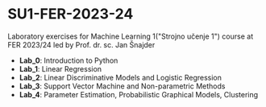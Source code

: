 # SU1-FER-2023-24
Laboratory exercises for Machine Learning 1("Strojno učenje 1") course at FER 2023/24 led by Prof. dr. sc. Jan Šnajder

- **Lab_0**: Introduction to Python
- **Lab_1**: Linear Regression
- **Lab_2**: Linear Discriminative Models and Logistic Regression
- **Lab_3**: Support Vector Machine and Non-parametric Methods
- **Lab_4**: Parameter Estimation, Probabilistic Graphical Models, Clustering
